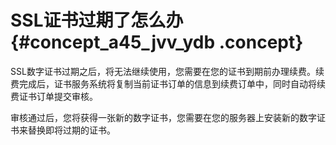 # SSL证书过期了怎么办 {#concept_a45_jvv_ydb .concept}

SSL数字证书过期之后，将无法继续使用，您需要在您的证书到期前办理续费。续费完成后，证书服务系统将复制当前证书订单的信息到续费订单中，同时自动将续费证书订单提交审核。

审核通过后，您将获得一张新的数字证书，您需要在您的服务器上安装新的数字证书来替换即将过期的证书。

